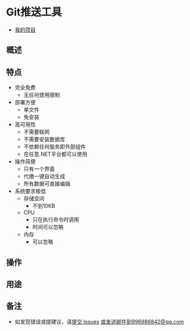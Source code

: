 # Git推送工具
+ [我的项目](../../../proj/)
## 概述
## 特点
+ 完全免费
	+ 无任何使用限制
+ 部署方便
	+ 单文件
	+ 免安装
+ 高可用性
	+ 不需要联网
    + 不需要安装数据库
    + 不依赖任何服务即外部组件
	+ 在任意.NET平台都可以使用
+ 操作简便
    + 只有一个界面
    + 代缴一键自动生成
    + 所有数据可直接编辑
+ 系统要求极低
	+ 存储空间
		+ 不到10KB
	+ CPU
		+ 只在执行命令时调用
		+ 时间可以忽略
	+ 内存
		+ 可以忽略
## 操作
## 用途
## 备注
+ 如发现错误或提建议，请[提交 Issues](../../issues) 或发送邮件到996986842@qq.com

